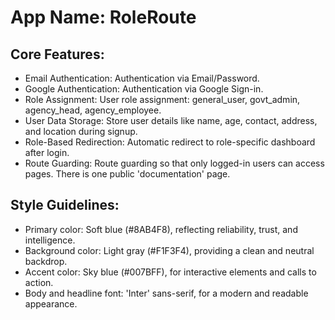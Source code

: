 # **App Name**: RoleRoute

## Core Features:

- Email Authentication: Authentication via Email/Password.
- Google Authentication: Authentication via Google Sign-in.
- Role Assignment: User role assignment: general_user, govt_admin, agency_head, agency_employee.
- User Data Storage: Store user details like name, age, contact, address, and location during signup.
- Role-Based Redirection: Automatic redirect to role-specific dashboard after login.
- Route Guarding: Route guarding so that only logged-in users can access pages. There is one public 'documentation' page.

## Style Guidelines:

- Primary color: Soft blue (#8AB4F8), reflecting reliability, trust, and intelligence.
- Background color: Light gray (#F1F3F4), providing a clean and neutral backdrop.
- Accent color: Sky blue (#007BFF), for interactive elements and calls to action.
- Body and headline font: 'Inter' sans-serif, for a modern and readable appearance.